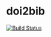 # doi2bib

[![Build Status](https://travis-ci.org/wkmor1/doi2bib.svg?branch=master)](https://travis-ci.org/wkmor1/doi2bib)
